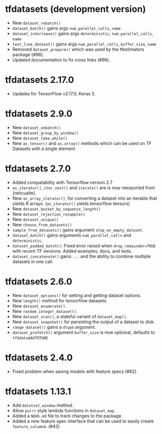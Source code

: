 # tfdatasets (development version)

- New `dataset_rebatch()`
- `dataset_batch()` gains args `num_parallel_calls`, `name`
- `dataset_interleave()` gains args `deterministic`,  `num_parallel_calls`, `name`
- `text_line_dataset()` gains args `num_parallel_calls`, `buffer_size`, `name`
- Removed `dataset_prepare()` which was used by the tfestimators package (#96).
- Updated documentation to fix cross links (#96).

# tfdatasets 2.17.0

- Updates for TensorFlow v2.17.0, Keras 3.

# tfdatasets 2.9.0

- New `dataset_unbatch()`
- New `dataset_group_by_window()`
- New `dataset_take_while()`
- New `as_tensor()` and `as.array()` methods which can be used on TF Datasets with a single element.

# tfdatasets 2.7.0

- Added compatability with Tensorflow version 2.7
- `as_iterator()`, `iter_next()` and `iterate()` are is now reexported from {reticualte}.
- New `as_array_iterator()`, for converting a dataset into an iterable that yields R arrays.
  (`as_iterator()` yields tensorflow tensors)
- New `dataset_bucket_by_sequence_length()`
- New `dataset_rejection_resample()`
- New `dataset_unique()`
- New `choose_from_datasets()`
- `sample_from_datasets()` gains argument `stop_on_empty_dataset`.
- `dataset_batch()` gains arguments `num_parallel_calls` and `deterministic`.
- `dataset_padded_batch()`:
    Fixed error raised when `drop_remainder=TRUE` with recent TF versions.
    Added examples, docs, and tests.
- `dataset_concatenate()` gains `...` and the ability to combine multiple datasets in one call.

# tfdatasets 2.6.0

- New `dataset_options()` for setting and getting dataset options.
- New `length()` method for tensorflow datasets.
- New `dataset_enumerate()`.
- New `random_integer_dataset()`.
- New `dataset_scan()`, a stateful variant of `dataset_map()`.
- New `dataset_snapshot()` for persisting the output of a dataset to disk.
- `range_dataset()` gains a `dtype` argument.
- `dataset_prefetch()` argument `buffer_size` is now optional, defaults to `tf$data$AUTOTUNE`

# tfdatasets 2.4.0

- Fixed problem when saving models with feature specs (#82).

# tfdatasets 1.13.1

* Add `datatset_window` method.
* Allow `purrr` style lambda functions in `dataset_map`.
* Added a `NEWS.md` file to track changes to the package.
* Added a new feature spec interface that can be used to easily create `feature_column`s. (#42)

